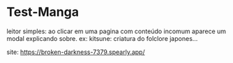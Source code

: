 # Test-Manga
 
 leitor simples: ao clicar em uma pagina com conteúdo incomum aparece um modal explicando sobre.
ex: kitsune: criatura do folclore japones...

site: https://broken-darkness-7379.spearly.app/
